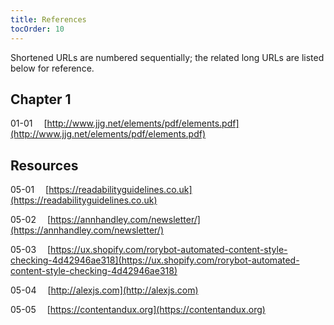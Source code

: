 ```yaml
---
title: References
tocOrder: 10
---
```

Shortened URLs are numbered sequentially; the related long URLs are listed below for reference.

## Chapter 1

01-01   [http://www.jjg.net/elements/pdf/elements.pdf](http://www.jjg.net/elements/pdf/elements.pdf)

## Resources

05-01   [https://readabilityguidelines.co.uk](https://readabilityguidelines.co.uk)

05-02   [https://annhandley.com/newsletter/](https://annhandley.com/newsletter/)

05-03   [https://ux.shopify.com/rorybot-automated-content-style-checking-4d42946ae318](https://ux.shopify.com/rorybot-automated-content-style-checking-4d42946ae318)

05-04   [http://alexjs.com](http://alexjs.com)

05-05   [https://contentandux.org](https://contentandux.org)
